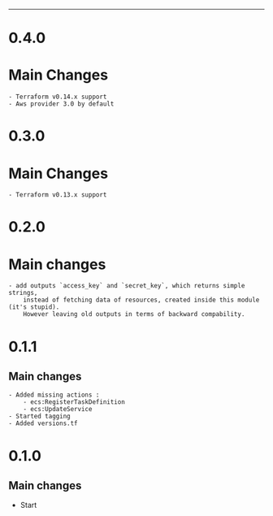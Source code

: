 ---
# 0.4.0
# Main Changes
    - Terraform v0.14.x support
    - Aws provider 3.0 by default

# 0.3.0
# Main Changes
    - Terraform v0.13.x support

# 0.2.0
# Main changes
    - add outputs `access_key` and `secret_key`, which returns simple strings, 
        instead of fetching data of resources, created inside this module (it's stupid). 
        However leaving old outputs in terms of backward compability.
# 0.1.1
## Main changes
    - Added missing actions :
        - ecs:RegisterTaskDefinition
        - ecs:UpdateService
    - Started tagging
    - Added versions.tf

# 0.1.0

## Main changes
* Start
